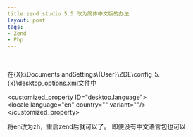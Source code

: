 ```yaml
---
title:zend studio 5.5 改为简体中文版的办法
layout: post
tags:
- Zend
- Php
---
```

<div>  <p>在{X}:\Documents andSettings\{User}\ZDE\config_5.{x}\desktop_options.xml文件中</p><p>&lt;customized_property ID="desktop.language"&gt;<br/>&lt;locale language="en" country="" variant=""/&gt;<br/>&lt;/customized_property&gt;</p>将en改为zh，重启zend后就可以了。 即便没有中文语言包也可以 </div>